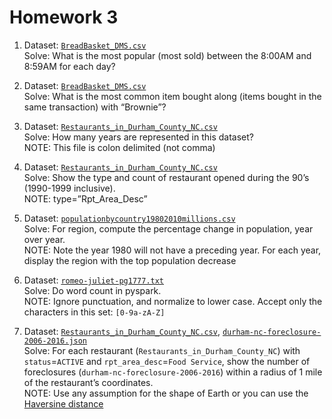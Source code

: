 # Homework 3

1. Dataset: [`BreadBasket_DMS.csv`](./BreadBasket_DMS.csv) \
   Solve: What is the most popular (most sold) between the 8:00AM and 8:59AM for each day?

2. Dataset: [`BreadBasket_DMS.csv`](./BreadBasket_DMS.csv) \
   Solve: What is the most common item bought along (items bought in the same transaction) with “Brownie”?

3. Dataset: [`Restaurants_in_Durham_County_NC.csv`](./Restaurants_in_Durham_County_NC.csv) \
   Solve: How many years are represented in this dataset? \
   NOTE: This file is colon delimited (not comma)

4. Dataset: [`Restaurants_in_Durham_County_NC.csv`](./Restaurants_in_Durham_County_NC.csv) \
   Solve: Show the type and count of restaurant opened during the 90’s (1990-1999 inclusive). \
   NOTE: type=”Rpt_Area_Desc”

5. Dataset: [`populationbycountry19802010millions.csv`](./populationbycountry19802010millions.csv) \
   Solve: For region, compute the percentage change in population, year over year. \
   NOTE: Note the year 1980 will not have a preceding year. For each year, display the region with the top population decrease

6. Dataset: [`romeo-juliet-pg1777.txt`](./romeo-juliet-pg1777.txt) \
   Solve: Do word count in pyspark. \
   NOTE: Ignore punctuation, and normalize to lower case. Accept only the characters in this set: `[0-9a-zA-Z]`

7. Dataset: [`Restaurants_in_Durham_County_NC.csv`](./Restaurants_in_Durham_County_NC.csv), [`durham-nc-foreclosure-2006-2016.json`](./durham-nc-foreclosure-2006-2016.json) \
   Solve: For each restaurant (`Restaurants_in_Durham_County_NC`) with `status`=`ACTIVE` and `rpt_area_desc`=`Food Service`, show the number of foreclosures (`durham-nc-foreclosure-2006-2016`) within a radius of 1 mile of the restaurant’s coordinates. \
   NOTE: Use any assumption for the shape of Earth or you can use the [Haversine distance](https://pypi.org/project/haversine/)
